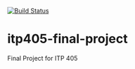 [![Build Status](https://travis-ci.org/ganeshs93/405-final-project.svg?branch=master)](https://travis-ci.org/ganeshs93/405-final-project)
# itp405-final-project
Final Project for ITP 405
